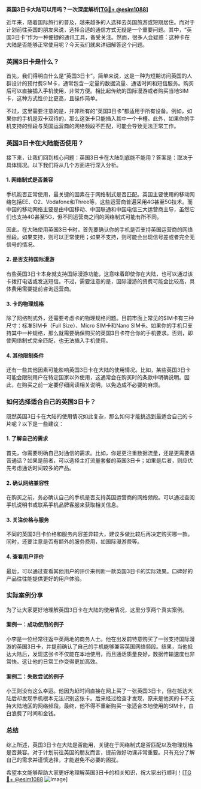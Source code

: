 **英国3日卡大陆可以用吗？一次深度解析[[TG💪+ @esim1088](https://t.me/s/esim1088)]**

近年来，随着国际旅行的普及，越来越多的人选择去英国旅游或短期居住。而对于计划前往英国的朋友来说，选择合适的通信方式无疑是一个重要问题。其中，“英国3日卡”作为一种便捷的通讯工具，备受关注。然而，很多人会疑惑：这种卡在大陆是否能够正常使用呢？今天我们就来详细解答这个问题。

### 英国3日卡是什么？

首先，我们得明白什么是“英国3日卡”。简单来说，这是一种为短期访问英国的人群设计的预付费SIM卡，通常包含一定量的数据流量、通话时间和短信服务。购买后可以直接插入手机使用，非常方便。相比起传统的国际漫游或者购买当地SIM卡，这种方式性价比更高，且操作简单。

不过，这里需要注意的是，并非所有的“英国3日卡”都适用于所有设备。例如，如果你的手机是双卡双待的，那么这张卡只能插入其中一个卡槽。此外，如果你的手机支持的频段与英国运营商的网络频段不匹配，可能会导致无法正常工作。

### 英国3日卡在大陆能否使用？

接下来，让我们回到核心问题：英国3日卡在大陆到底能不能用？答案是：取决于具体情况。以下我们将从几个方面进行深入分析。

#### 1. 网络制式是否兼容

手机能否正常使用，最关键的因素在于网络制式是否匹配。英国主要使用的移动网络包括EE、O2、Vodafone和Three等，这些运营商普遍采用4G甚至5G技术。而中国的移动网络主要是由中国移动、中国联通和中国电信三大运营商主导，虽然它们也支持4G甚至5G，但不同运营商之间的网络制式可能有所不同。

因此，在大陆使用英国3日卡时，首先要确认你的手机是否支持英国运营商的网络频段。如果支持，则可以正常使用；如果不支持，则可能会出现信号差或者完全无信号的情况。

#### 2. 是否支持国际漫游

有些英国3日卡本身就支持国际漫游功能，这意味着即使你在大陆，也可以通过该卡拨打电话或发送短信。不过，需要注意的是，国际漫游的资费可能会比较高，具体费用需要提前咨询运营商。

#### 3. 卡的物理规格

除了网络制式外，还需要考虑卡的物理规格问题。目前市面上常见的SIM卡有三种尺寸：标准SIM卡（Full Size）、Micro SIM卡和Nano SIM卡。如果你的手机只支持其中一种规格，那么就需要确保购买的英国3日卡符合你的手机要求。否则，即使网络制式完全匹配，也无法插入手机使用。

#### 4. 其他限制条件

还有一些其他因素可能影响英国3日卡在大陆的使用情况。比如，某些英国3日卡可能会限制用户在特定国家以外使用，这通常会在购买时的条款中明确说明。因此，在购买之前一定要仔细阅读相关说明，以免造成不必要的麻烦。

### 如何选择适合自己的英国3日卡？

既然英国3日卡在大陆的使用情况如此复杂，那么如何才能挑选到最适合自己的卡片呢？以下是一些建议：

#### 1. 了解自己的需求

首先，你需要明确自己对通信的需求。比如，你是更注重数据流量，还是更需要语音通话？如果是前者，可以选择主打流量套餐的英国3日卡；如果是后者，则应优先考虑通话时间较多的产品。

#### 2. 确认网络兼容性

在购买之前，务必确认自己的手机是否支持英国运营商的网络频段。可以通过查阅手机说明书或联系手机品牌客服来获取相关信息。

#### 3. 关注价格与服务

不同的英国3日卡价格和服务内容差异较大，建议多做比较后再决定购买哪一款。同时，还要注意是否有额外的服务费用，如国际漫游费等。

#### 4. 查看用户评价

最后，可以通过查看其他用户的评价来判断一款英国3日卡的实际效果。口碑好的产品往往能提供更好的用户体验。

### 实际案例分享

为了让大家更好地理解英国3日卡在大陆的使用情况，这里分享两个真实案例。

#### 案例一：成功使用的例子

小李是一位经常往返中英两地的商务人士。他在出发前特意购买了一张支持国际漫游的英国3日卡，并提前确认了自己的手机能够兼容英国网络频段。结果，当他抵达大陆后，发现这张卡不仅能在本地使用，而且通话质量良好，数据传输速度也非常快。这让他的日常工作变得更加高效。

#### 案例二：失败尝试的例子

小王则没有这么幸运。他因为赶时间直接在网上买了一张英国3日卡，但在抵达大陆后却发现手机根本无法识别这张卡。后来经过检查才发现，原来是他买的卡不支持大陆地区的网络频段。最终，他不得不重新购买一张适合本地使用的SIM卡，白白浪费了时间和金钱。

### 总结

综上所述，英国3日卡在大陆是否能用，关键在于网络制式是否匹配以及物理规格是否兼容。对于计划前往英国的朋友而言，提前做好功课非常重要。只有充分了解自己的需求并谨慎选择，才能避免不必要的困扰。

希望本文能够帮助大家更好地理解英国3日卡的相关知识，祝大家出行顺利！[[TG💪+ @esim1088](https://t.me/s/esim1088) ![Image](https://i.postimg.cc/4NQfJmqS/Snipaste-2025-05-13-00-14-12.png)]